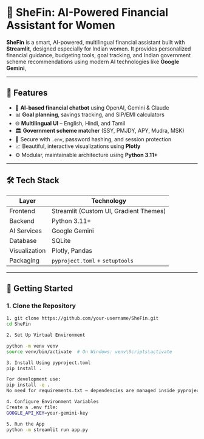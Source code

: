 # 💸 SheFin: AI-Powered Financial Assistant for Women

**SheFin** is a smart, AI-powered, multilingual financial assistant built with **Streamlit**, designed especially for Indian women. It provides personalized financial guidance, budgeting tools, goal tracking, and Indian government scheme recommendations using modern AI technologies like  **Google Gemini**,

---

## 📌 Features

- 🤖 **AI-based financial chatbot** using OpenAI, Gemini & Claude
- 📊 **Goal planning**, savings tracking, and SIP/EMI calculators
- 🌐 **Multilingual UI** – English, Hindi, and Tamil
- 🏛️ **Government scheme matcher** (SSY, PMJDY, APY, Mudra, MSK)
- 🔐 Secure with `.env`, password hashing, and session protection
- 📈 Beautiful, interactive visualizations using **Plotly**
- ⚙️ Modular, maintainable architecture using **Python 3.11+**

---

## 🛠️ Tech Stack

| Layer       | Technology                          |
|------------|--------------------------------------|
| Frontend    | Streamlit (Custom UI, Gradient Themes) |
| Backend     | Python 3.11+                        |
| AI Services | Google Gemini |
| Database    | SQLite  |
| Visualization | Plotly, Pandas                     |
| Packaging   | `pyproject.toml` + `setuptools`     |

---

## 🚀 Getting Started

### 1. Clone the Repository

```bash
1. git clone https://github.com/your-username/SheFin.git
cd SheFin

2. Set Up Virtual Environment

python -m venv venv
source venv/bin/activate  # On Windows: venv\Scripts\activate

3. Install Using pyproject.toml
pip install .

For development use:
pip install -e .
No need for requirements.txt — dependencies are managed inside pyproject.toml.

4. Configure Environment Variables
Create a .env file:
GOOGLE_API_KEY=your-gemini-key

5. Run the App
python -m streamlit run app.py



